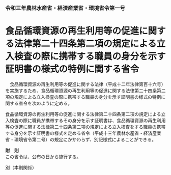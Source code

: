 ### 令和三年農林水産省・経済産業省・環境省令第一号  
# 食品循環資源の再生利用等の促進に関する法律第二十四条第二項の規定による立入検査の際に携帯する職員の身分を示す証明書の様式の特例に関する省令  
　食品循環資源の再生利用等の促進に関する法律（平成十二年法律第百十六号）を実施するため、食品循環資源の再生利用等の促進に関する法律第二十四条第二項の規定による立入検査の際に携帯する職員の身分を示す証明書の様式の特例に関する省令を次のように定める。  
  
食品循環資源の再生利用等の促進に関する法律第二十四条第二項の規定による立入検査の際に職員が携帯するその身分を示す証明書は、食品循環資源の再生利用等の促進に関する法律第二十四条第二項の規定による立入検査をする職員の携帯する身分を示す証明書の様式を定める省令（平成十三年農林水産省・経済産業省・環境省令第二号）の規定にかかわらず、別記様式によることができる。  
  
**附　則**  
この省令は、公布の日から施行する。  
  
別（本則関係）  

          
        